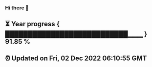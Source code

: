 ### Hi there 👋
⏳ Year progress { ███████████████████████████▁▁▁ } 91.85 %
---
⏰ Updated on Fri, 02 Dec 2022 06:10:55 GMT
---
